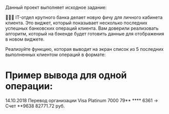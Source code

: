 Данный проект выполняет исходное задание:

👨🏻‍💻 IT-отдел крупного банка делает новую фичу для личного кабинета клиента. 
Это виджет, который показывает несколько последних успешных банковских операций клиента.
Вам доверили реализовать алгоритм, который на бэкенде будет готовить данные 
для отображения в новом виджете.

Реализуйте функцию, которая выводит на экран список из 5 последних выполненных клиентом 
операций в формате:

# Пример вывода для одной операции:
14.10.2018 Перевод организации
Visa Platinum 7000 79** **** 6361 -> Счет **9638
82771.72 руб.

